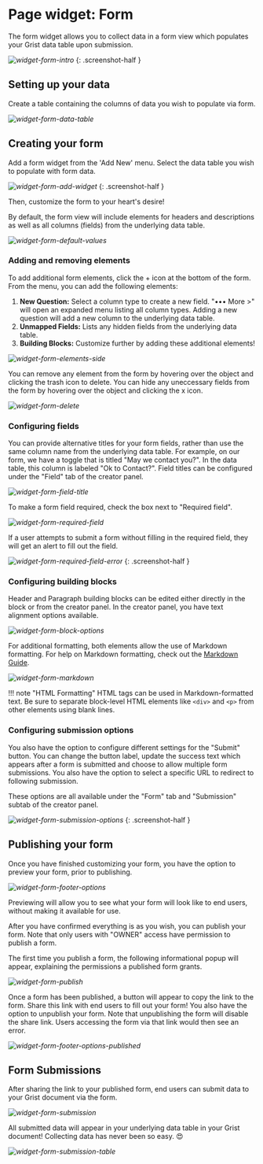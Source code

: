 # Page widget: Form

The form widget allows you to collect data in a form view which populates your Grist data table upon submission.

*![widget-form-intro](images/widget-form/widget-form-intro.png)*
{: .screenshot-half }

## Setting up your data

Create a table containing the columns of data you wish to populate via form.

*![widget-form-data-table](images/widget-form/widget-form-data-table.png)*

## Creating your form

Add a form widget from the 'Add New' menu. Select the data table you wish to populate with form data. 

*![widget-form-add-widget](images/widget-form/widget-form-add-widget.png)*
{: .screenshot-half }

Then, customize the form to your heart's desire!

By default, the form view will include elements for headers and descriptions as well as all columns (fields) from the underlying data table. 

*![widget-form-default-values](images/widget-form/widget-form-default-values.png)*

### Adding and removing elements

To add additional form elements, click the + icon at the bottom of the form. From the menu, you can add the following elements:

1. **New Question:** Select a column type to create a new field. "••• More >" will open an expanded menu listing all column types. Adding a new question will add a new column to the underlying data table.
2. **Unmapped Fields:** Lists any hidden fields from the underlying data table.
3. **Building Blocks:** Customize further by adding these additional elements!

*![widget-form-elements-side](images/widget-form/widget-form-elements-side.png)*

You can remove any element from the form by hovering over the object and clicking the trash icon to delete. You can hide any uneccessary fields from the form by hovering over the object and clicking the x icon.

*![widget-form-delete](images/widget-form/widget-form-delete.png)*

### Configuring fields

You can provide alternative titles for your form fields, rather than use the same column name from the underlying data table. For example, on our form, we have a toggle that is titled "May we contact you?". In the data table, this column is labeled "Ok to Contact?". Field titles can be configured under the "Field" tab of the creator panel.

*![widget-form-field-title](images/widget-form/widget-form-field-title.png)*

To make a form field required, check the box next to "Required field".

*![widget-form-required-field](images/widget-form/widget-form-required-field.png)*

If a user attempts to submit a form without filling in the required field, they will get an alert to fill out the field.

*![widget-form-required-field-error](images/widget-form/widget-form-required-field-error.png)*
{: .screenshot-half }

### Configuring building blocks

Header and Paragraph building blocks can be edited either directly in the block or from the creator panel. In the creator panel, you have text alignment options available.

*![widget-form-block-options](images/widget-form/widget-form-block-options.png)*

For additional formatting, both elements allow the use of Markdown formatting. For help on Markdown formatting, check out the [Markdown Guide](https://www.markdownguide.org/basic-syntax/).

*![widget-form-markdown](images/widget-form/widget-form-markdown.png)*

!!! note "HTML Formatting"
    HTML tags can be used in Markdown-formatted text. Be sure to separate block-level HTML elements like `<div>` and `<p>` from other elements using blank lines.

### Configuring submission options

You also have the option to configure different settings for the "Submit" button. You can change the button label, update the success text which appears after a form is submitted and choose to allow multiple form submissions. You also have the option to select a specific URL to redirect to following submission.

These options are all available under the "Form" tab and "Submission" subtab of the creator panel.

*![widget-form-submission-options](images/widget-form/widget-form-submission-options.png)*
{: .screenshot-half }

## Publishing your form

Once you have finished customizing your form, you have the option to preview your form, prior to publishing.

*![widget-form-footer-options](images/widget-form/widget-form-footer-options.png)*

Previewing will allow you to see what your form will look like to end users, without making it available for use.

After you have confirmed everything is as you wish, you can publish your form. Note that only users with "OWNER" access have permission to publish a form.

The first time you publish a form, the following informational popup will appear, explaining the permissions a published form grants.

*![widget-form-publish](images/widget-form/widget-form-publish.png)*

Once a form has been published, a button will appear to copy the link to the form. Share this link with end users to fill out your form! You also have the option to unpublish your form. Note that unpublishing the form will disable the share link. Users accessing the form via that link would then see an error.

*![widget-form-footer-options-published](images/widget-form/widget-form-footer-options-published.png)*

## Form Submissions

After sharing the link to your published form, end users can submit data to your Grist document via the form.

*![widget-form-submission](images/widget-form/widget-form-submission.png)*

All submitted data will appear in your underlying data table in your Grist document! Collecting data has never been so easy. 😍

*![widget-form-submission-table](images/widget-form/widget-form-submission-table.png)*
